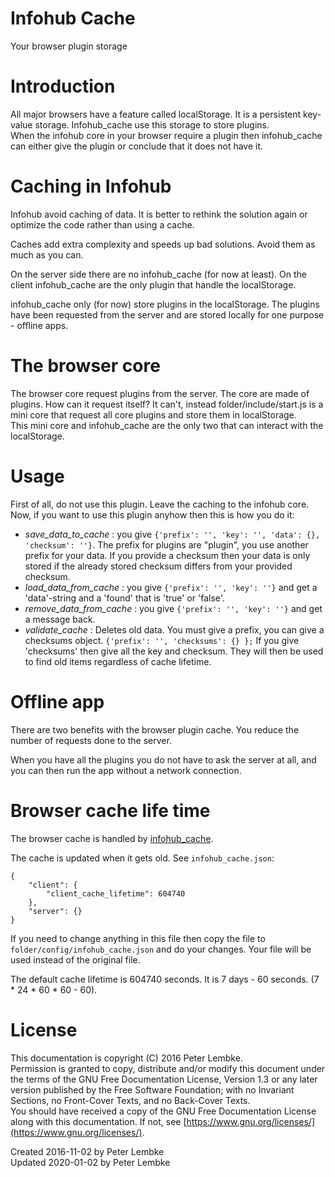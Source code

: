 # Infohub Cache
Your browser plugin storage  

# Introduction
All major browsers have a feature called localStorage. It is a persistent key-value storage. Infohub_cache use this storage to store plugins.  
When the infohub core in your browser require a plugin then infohub_cache can either give the plugin or conclude that it does not have it.  

# Caching in Infohub
Infohub avoid caching of data. It is better to rethink the solution again or optimize the code rather than using a cache.  

Caches add extra complexity and speeds up bad solutions. Avoid them as much as you can.
  
On the server side there are no infohub_cache (for now at least). On the client infohub_cache are the only plugin that handle the localStorage.
  
infohub_cache only (for now) store plugins in the localStorage. The plugins have been requested from the server and are stored locally for one purpose - offline apps.  

# The browser core
The browser core request plugins from the server. The core are made of plugins. How can it request itself? It can't, instead folder/include/start.js is a mini core that request all core plugins and store them in localStorage.  
This mini core and infohub_cache are the only two that can interact with the localStorage.  

# Usage
First of all, do not use this plugin. Leave the caching to the infohub core. Now, if you want to use this plugin anyhow then this is how you do it:  

* _save_data_to_cache_ : you give `{'prefix': '', 'key': '', 'data': {}, 'checksum': ''}`. The prefix for plugins are "plugin", you use another prefix for your data. If you provide a checksum then your data is only stored if the already stored checksum differs from your provided checksum.  
* _load_data_from_cache_ : you give `{'prefix': '', 'key': ''}` and get a 'data'-string and a 'found' that is 'true' or 'false'.  
* _remove_data_from_cache_ : you give `{'prefix': '', 'key': ''}` and get a message back.  
* _validate_cache_ : Deletes old data. You must give a prefix, you can give a checksums object. `{'prefix': '', 'checksums': {} };` If you give 'checksums' then give all the key and checksum. They will then be used to find old items regardless of cache lifetime.  

# Offline app
There are two benefits with the browser plugin cache. You reduce the number of requests done to the server. 

When you have all the plugins you do not have to ask the server at all, and you can then run the app without a network connection.

# Browser cache life time
The browser cache is handled by [infohub_cache](plugin,infohub_cache).

The cache is updated when it gets old. See `infohub_cache.json`:
```
{
    "client": {
        "client_cache_lifetime": 604740
    },
    "server": {}
}
```   
If you need to change anything in this file then copy the file to `folder/config/infohub_cache.json` and do your changes. Your file will be used instead of the original file.

The default cache lifetime is 604740 seconds. It is 7 days - 60 seconds. (7 * 24 * 60 * 60 - 60).

# License
This documentation is copyright (C) 2016 Peter Lembke.  
Permission is granted to copy, distribute and/or modify this document under the terms of the GNU Free Documentation License, Version 1.3 or any later version published by the Free Software Foundation; with no Invariant Sections, no Front-Cover Texts, and no Back-Cover Texts.  
You should have received a copy of the GNU Free Documentation License along with this documentation. If not, see [https://www.gnu.org/licenses/](https://www.gnu.org/licenses/).  

Created 2016-11-02 by Peter Lembke  
Updated 2020-01-02 by Peter Lembke  